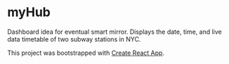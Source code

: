 # myHub

Dashboard idea for eventual smart mirror. Displays the date, time, and live data timetable of two subway stations in NYC.

This project was bootstrapped with [Create React App](https://github.com/facebook/create-react-app).
